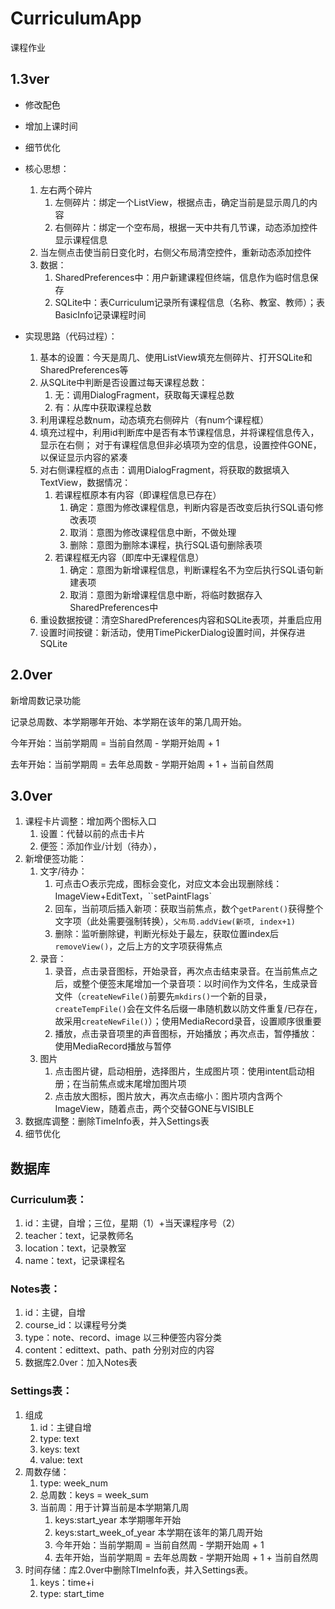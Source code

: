 # CurriculumApp

课程作业

## 1.3ver

* 修改配色
* 增加上课时间
* 细节优化
* 核心思想：
	1. 左右两个碎片
	    1. 左侧碎片：绑定一个ListView，根据点击，确定当前是显示周几的内容
	    2. 右侧碎片：绑定一个空布局，根据一天中共有几节课，动态添加控件显示课程信息
	2. 当左侧点击使当前日变化时，右侧父布局清空控件，重新动态添加控件
	3. 数据：
	    1. SharedPreferences中：用户新建课程但终端，信息作为临时信息保存
	    2. SQLite中：表Curriculum记录所有课程信息（名称、教室、教师）；表BasicInfo记录课程时间

* 实现思路（代码过程）：
  1. 基本的设置：今天是周几、使用ListView填充左侧碎片、打开SQLite和SharedPreferences等
  2. 从SQLite中判断是否设置过每天课程总数：
      1. 无：调用DialogFragment，获取每天课程总数
      2. 有：从库中获取课程总数
  3. 利用课程总数num，动态填充右侧碎片（有num个课程框）
  4. 填充过程中，利用id判断库中是否有本节课程信息，并将课程信息传入，显示在右侧；
     对于有课程信息但非必填项为空的信息，设置控件GONE，以保证显示内容的紧凑
  5. 对右侧课程框的点击：调用DialogFragment，将获取的数据填入TextView，数据情况：
      1. 若课程框原本有内容（即课程信息已存在）
          1. 确定：意图为修改课程信息，判断内容是否改变后执行SQL语句修改表项
          2. 取消：意图为修改课程信息中断，不做处理
          3. 删除：意图为删除本课程，执行SQL语句删除表项
      2. 若课程框无内容（即库中无课程信息）
          1. 确定：意图为新增课程信息，判断课程名不为空后执行SQL语句新建表项
          2. 取消：意图为新增课程信息中断，将临时数据存入SharedPreferences中
  6. 重设数据按键：清空SharedPreferences内容和SQLite表项，并重启应用
  7. 设置时间按键：新活动，使用TimePickerDialog设置时间，并保存进SQLite



## 2.0ver

新增周数记录功能

记录总周数、本学期哪年开始、本学期在该年的第几周开始。

今年开始：当前学期周 = 当前自然周 - 学期开始周 + 1

去年开始：当前学期周 = 去年总周数 - 学期开始周 + 1 + 当前自然周



## 3.0ver

1. 课程卡片调整：增加两个图标入口
	1. 设置：代替以前的点击卡片
	2. 便签：添加作业/计划（待办），
2. 新增便签功能：
	1. 文字/待办：
		1. 可点击○表示完成，图标会变化，对应文本会出现删除线：ImageView+EditText，``setPaintFlags`
		2. 回车，当前项后插入新项：获取当前焦点，数个``getParent()``获得整个文字项（此处需要强制转换），``父布局.addView(新项, index+1)``
		3. 删除：监听删除键，判断光标处于最左，获取位置index后`removeView()`，之后上方的文字项获得焦点	
	2. 录音：
		1. 录音，点击录音图标，开始录音，再次点击结束录音。在当前焦点之后，或整个便签末尾增加一个录音项：以时间作为文件名，生成录音文件（`createNewFile()`前要先``mkdirs()``一个新的目录，``createTempFile()``会在文件名后缀一串随机数以防文件重复/已存在，故采用``createNewFile()``）；使用MediaRecord录音，设置顺序很重要
		2. 播放，点击录音项里的声音图标，开始播放；再次点击，暂停播放：使用MediaRecord播放与暂停
	3. 图片
		1. 点击图片键，启动相册，选择图片，生成图片项：使用intent启动相册；在当前焦点或末尾增加图片项
		2. 点击放大图标，图片放大，再次点击缩小：图片项内含两个ImageView，随着点击，两个交替GONE与VISIBLE
3. 数据库调整：删除TimeInfo表，并入Settings表
4. 细节优化



## 数据库

### Curriculum表：

1. id：主键，自增；三位，星期（1）+当天课程序号（2）
2. teacher：text，记录教师名
3. location：text，记录教室
4. name：text，记录课程名

### Notes表：

1. id：主键，自增
2. course_id：以课程号分类
3. type：note、record、image 以三种便签内容分类
4. content：edittext、path、path 分别对应的内容
5. 数据库2.0ver：加入Notes表

### Settings表：

1. 组成
	1. id：主键自增
	2. type: text
	3. keys: text
	4. value: text
2. 周数存储：
	1. type: week_num	
	2. 总周数：keys = week_sum 
	3. 当前周：用于计算当前是本学期第几周
		1. keys:start_year 本学期哪年开始
		2. keys:start_week_of_year 本学期在该年的第几周开始
		3. 今年开始：当前学期周 = 当前自然周 - 学期开始周 + 1
		4. 去年开始，当前学期周 = 去年总周数 - 学期开始周 + 1 + 当前自然周
3. 时间存储：库2.0ver中删除TImeInfo表，并入Settings表。
	1. keys：time+i
	2. type: start_time



